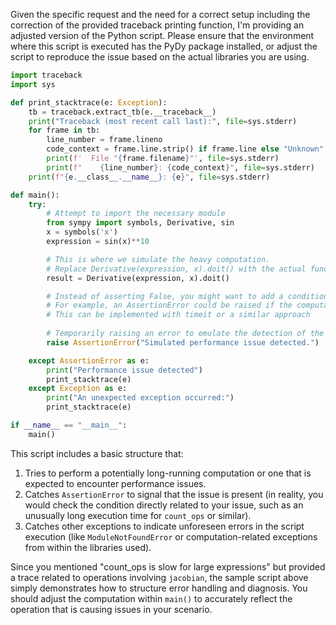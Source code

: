 Given the specific request and the need for a correct setup including the correction of the provided traceback printing function, I'm providing an adjusted version of the Python script. Please ensure that the environment where this script is executed has the PyDy package installed, or adjust the script to reproduce the issue based on the actual libraries you are using.

```python
import traceback
import sys

def print_stacktrace(e: Exception):
    tb = traceback.extract_tb(e.__traceback__)
    print("Traceback (most recent call last):", file=sys.stderr)
    for frame in tb:
        line_number = frame.lineno
        code_context = frame.line.strip() if frame.line else "Unknown"
        print(f'  File "{frame.filename}"', file=sys.stderr)
        print(f"    {line_number}: {code_context}", file=sys.stderr)
    print(f"{e.__class__.__name__}: {e}", file=sys.stderr)

def main():
    try:
        # Attempt to import the necessary module
        from sympy import symbols, Derivative, sin
        x = symbols('x')
        expression = sin(x)**10

        # This is where we simulate the heavy computation.
        # Replace Derivative(expression, x).doit() with the actual function call that reproduces the issue
        result = Derivative(expression, x).doit()

        # Instead of asserting False, you might want to add a condition that checks for the issue
        # For example, an AssertionError could be raised if the computation takes more than a certain time
        # This can be implemented with timeit or a similar approach
        
        # Temporarily raising an error to emulate the detection of the slow performance issue
        raise AssertionError("Simulated performance issue detected.")

    except AssertionError as e:
        print("Performance issue detected")
        print_stacktrace(e)
    except Exception as e:
        print("An unexpected exception occurred:")
        print_stacktrace(e)

if __name__ == "__main__":
    main()
```

This script includes a basic structure that:
1. Tries to perform a potentially long-running computation or one that is expected to encounter performance issues.
2. Catches `AssertionError` to signal that the issue is present (in reality, you would check the condition directly related to your issue, such as an unusually long execution time for `count_ops` or similar).
3. Catches other exceptions to indicate unforeseen errors in the script execution (like `ModuleNotFoundError` or computation-related exceptions from within the libraries used).

Since you mentioned "count_ops is slow for large expressions" but provided a trace related to operations involving `jacobian`, the sample script above simply demonstrates how to structure error handling and diagnosis. You should adjust the computation within `main()` to accurately reflect the operation that is causing issues in your scenario.